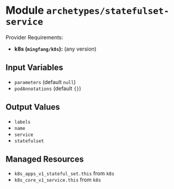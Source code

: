 
# Module `archetypes/statefulset-service`

Provider Requirements:
* **k8s (`mingfang/k8s`):** (any version)

## Input Variables
* `parameters` (default `null`)
* `podAnnotations` (default `{}`)

## Output Values
* `labels`
* `name`
* `service`
* `statefulset`

## Managed Resources
* `k8s_apps_v1_stateful_set.this` from `k8s`
* `k8s_core_v1_service.this` from `k8s`


